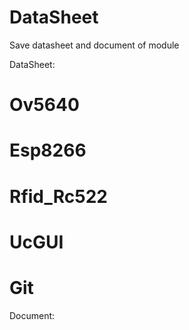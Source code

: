 # DataSheet
Save datasheet and document of module

DataSheet:

# Ov5640  
# Esp8266 
# Rfid_Rc522
# UcGUI
# Git

Document:


